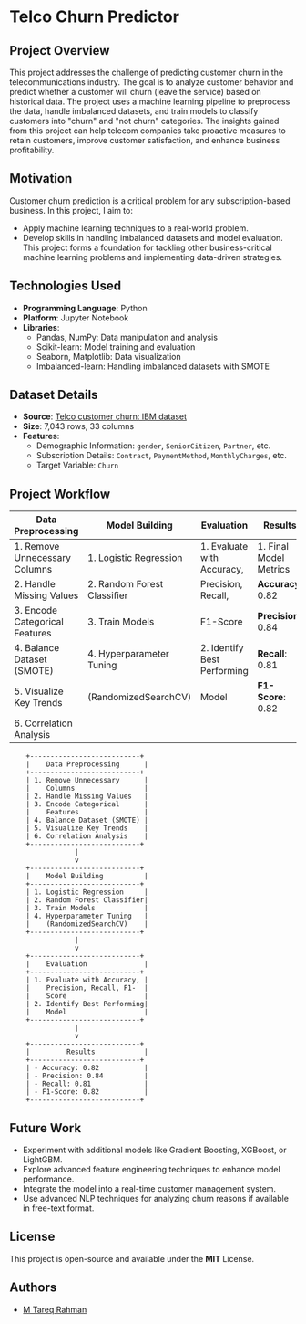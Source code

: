 # Telco Churn Predictor

## Project Overview
This project addresses the challenge of predicting customer churn in the telecommunications industry. The goal is to analyze customer behavior and predict whether a customer will churn (leave the service) based on historical data. The project uses a machine learning pipeline to preprocess the data, handle imbalanced datasets, and train models to classify customers into "churn" and "not churn" categories. The insights gained from this project can help telecom companies take proactive measures to retain customers, improve customer satisfaction, and enhance business profitability.


## Motivation
Customer churn prediction is a critical problem for any subscription-based business. In this project, I aim to:

- Apply machine learning techniques to a real-world problem.
- Develop skills in handling imbalanced datasets and model evaluation. This project forms a foundation for tackling other business-critical machine learning problems and implementing data-driven strategies.


## Technologies Used
- **Programming Language**: Python
- **Platform**: Jupyter Notebook
- **Libraries**:
  - Pandas, NumPy: Data manipulation and analysis
  - Scikit-learn: Model training and evaluation
  - Seaborn, Matplotlib: Data visualization
  - Imbalanced-learn: Handling imbalanced datasets with SMOTE
    

## Dataset Details
- **Source**: [Telco customer churn: IBM dataset](https://www.kaggle.com/datasets/yeanzc/telco-customer-churn-ibm-dataset)
- **Size**: 7,043 rows, 33 columns
- **Features**:
  - Demographic Information: `gender`, `SeniorCitizen`, `Partner`, etc.
  - Subscription Details: `Contract`, `PaymentMethod`, `MonthlyCharges`, etc.
  - Target Variable: `Churn`

## Project Workflow
 
| **Data Preprocessing**          | **Model Building**            | **Evaluation**                | **Results**                   |
|---------------------------------|-------------------------------|-------------------------------|-------------------------------|
| 1. Remove Unnecessary Columns   | 1. Logistic Regression        | 1. Evaluate with Accuracy,    | 1. Final Model Metrics        |
| 2. Handle Missing Values        | 2. Random Forest Classifier   |    Precision, Recall,         |    **Accuracy**: 0.82         |
| 3. Encode Categorical Features  | 3. Train Models               |    F1-Score                   |    **Precision**: 0.84        |
| 4. Balance Dataset (SMOTE)      | 4. Hyperparameter Tuning      | 2. Identify Best Performing   |    **Recall**: 0.81           |
| 5. Visualize Key Trends         |    (RandomizedSearchCV)       |    Model                      |    **F1-Score**: 0.82         |
| 6. Correlation Analysis         |                               |                               |                               |

        +---------------------------+
        |    Data Preprocessing      |
        +---------------------------+
        | 1. Remove Unnecessary      |
        |    Columns                 |
        | 2. Handle Missing Values   |
        | 3. Encode Categorical      |
        |    Features                |
        | 4. Balance Dataset (SMOTE) |
        | 5. Visualize Key Trends    |
        | 6. Correlation Analysis    |
        +---------------------------+
                    |
                    v
        +---------------------------+
        |    Model Building          |
        +---------------------------+
        | 1. Logistic Regression     |
        | 2. Random Forest Classifier|
        | 3. Train Models            |
        | 4. Hyperparameter Tuning   |
        |    (RandomizedSearchCV)    |
        +---------------------------+
                    |
                    v
        +---------------------------+
        |    Evaluation              |
        +---------------------------+
        | 1. Evaluate with Accuracy, |
        |    Precision, Recall, F1-  |
        |    Score                   |
        | 2. Identify Best Performing|
        |    Model                   |
        +---------------------------+
                    |
                    v
        +---------------------------+
        |         Results            |
        +---------------------------+
        | - Accuracy: 0.82           |
        | - Precision: 0.84          |
        | - Recall: 0.81             |
        | - F1-Score: 0.82           |
        +---------------------------+



  

## Future Work
- Experiment with additional models like Gradient Boosting, XGBoost, or LightGBM.
- Explore advanced feature engineering techniques to enhance model performance.
- Integrate the model into a real-time customer management system.
- Use advanced NLP techniques for analyzing churn reasons if available in free-text format.

## License
This project is open-source and available under the **MIT** License.

## Authors

- [M Tareq Rahman](https://github.com/Tareq553)
